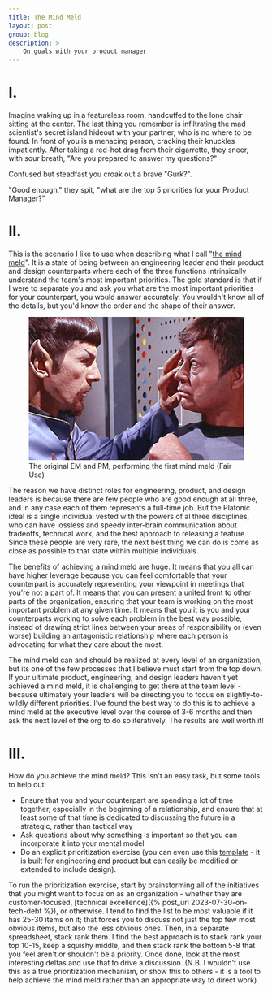 ```yaml
---
title: The Mind Meld
layout: post
group: blog
description: >
    On goals with your product manager
---
```


# I.

Imagine waking up in a featureless room, handcuffed to the lone chair sitting at the center. The last thing you remember is infiltrating the mad scientist's secret island hideout with your partner, who is no where to be found. In front of you is a menacing person, cracking their knuckles impatiently. After taking a red-hot drag from their cigarrette, they sneer, with sour breath, "Are you prepared to answer my questions?" 

Confused but steadfast you croak out a brave "Gurk?". 

"Good enough," they spit, "what are the top 5 priorities for your Product Manager?"

# II.

This is the scenario I like to use when describing what I call "[the mind meld](https://en.wikipedia.org/wiki/Vulcan_(Star_Trek)#Mind_melds)". It is a state of being between an engineering leader and their product and design counterparts where each of the three functions intrinsically understand the team's most important priorities. The gold standard is that if I were to separate you and ask you what are the most important priorities for your counterpart, you would answer accurately. You wouldn't know all of the details, but you'd know the order and the shape of their answer.

<figure>
    <img src='/img/mind-meld.jpg' />
    <figcaption>The original EM and PM, performing the first mind meld (Fair Use)</figcaption>
</figure>

The reason we have distinct roles for engineering, product, and design leaders is because there are few people who are good enough at all three, and in any case each of them represents a full-time job. But the Platonic ideal is a single individual vested with the powers of al three disciplines, who can have lossless and speedy inter-brain communication about tradeoffs, technical work, and the best approach to releasing a feature. Since these people are very rare, the next best thing we can do is come as close as possible to that state within multiple individuals.

The benefits of achieving a mind meld are huge. It means that you all can have higher leverage because you can feel comfortable that your counterpart is accurately representing your viewpoint in meetings that you're not a part of. It means that you can present a united front to other parts of the organization, ensuring that your team is working on the most important problem at any given time. It means that you it is you and your counterparts working to solve each problem in the best way possible, instead of drawing strict lines between your areas of responsibility or (even worse) building an antagonistic relationship where each person is advocating for what they care about the most. 

The mind meld can and should be realized at every level of an organization, but its one of the few processes that I believe must start from the top down. If your ultimate product, engineering, and design leaders haven't yet achieved a mind meld, it is challenging to get there at the team level - because ultimately your leaders will be directing you to focus on slightly-to-wildly different priorities. I've found the best way to do this is to achieve a mind meld at the executive level over the course of 3-6 months and then ask the next level of the org to do so iteratively. The results are well worth it!

# III.

How do you achieve the mind meld? This isn't an easy task, but some tools to help out:

* Ensure that you and your counterpart are spending a lot of time together, especially in the beginning of a relationship, and ensure that at least some of that time is dedicated to discussing the future in a strategic, rather than tactical way
* Ask questions about why something is important so that you can incorporate it into your mental model
* Do an explicit prioritization exercise (you can even use this [template](https://docs.google.com/spreadsheets/d/1C6TyMMYNSeQ7GH5YVsPgfih-dYlnaoAFDfM-n3DcuFY/edit?usp=sharing) - it is built for engineering and product but can easily be modified or extended to include design). 

To run the prioritization exercise, start by brainstorming all of the initiatives that you might want to focus on as an organization - whether they are customer-focused, [technical excellence]({% post_url 2023-07-30-on-tech-debt %}), or otherwise. I tend to find the list to be most valuable if it has 25-30 items on it; that forces you to discuss not just the top few most obvious items, but also the less obvious ones. Then, in a separate spreadsheet, stack rank them. I find the best approach is to stack rank your top 10-15, keep a squishy middle, and then stack rank the bottom 5-8 that you feel aren't or shouldn't be a priority. Once done, look at the most interesting deltas and use that to drive a discussion. (N.B. I wouldn't use this as a true prioritization mechanism, or show this to others - it is a tool to help achieve the mind meld rather than an appropriate way to direct work)
